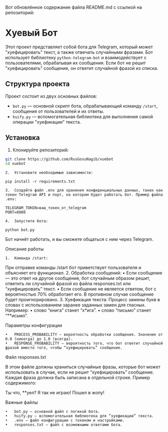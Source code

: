 Вот обновлённое содержание файла README.md с ссылкой на репозиторий:

# Хуевый Бот

Этот проект представляет собой бота для Telegram, который может "хуефицировать" текст, а также отвечать случайными фразами. Бот использует библиотеку `python-telegram-bot` и взаимодействует с пользователями, обрабатывая их сообщения. Если бот не решит "хуефицировать" сообщение, он ответит случайной фразой из списка.

## Структура проекта

Проект состоит из двух основных файлов:
- `bot.py` — основной скрипт бота, обрабатывающий команду `/start`, сообщения от пользователей и их ответы.
- `huify.py` — вспомогательная библиотека для выполнения самой операции "хуефикации" текста.

## Установка

1. Клонируйте репозиторий:

```bash
git clone https://github.com/RusGosuNagib/xuebot
cd xuebot
```
	2.	Установите необходимые зависимости:
```
pip install -r requirements.txt
```
	3.	Создайте файл .env для хранения конфиденциальных данных, таких как токен Telegram API и порт, на котором будет работать бот. Пример файла .env:
```
TELEGRAM_TOKEN=ваш_токен_от_telegram
PORT=8080
```
	4.	Запустите бота:
```
python bot.py
```
Бот начнёт работать, и вы сможете общаться с ним через Telegram.

Описание работы

	1.	Команда /start:
При отправке команды /start бот приветствует пользователя и объясняет его функционал.
	2.	Обработка сообщений:
	•	Если сообщение — это ответ на другое сообщение, бот случайным образом решит, ответить ли случайной фразой из файла responses.txt или “хуефицировать” текст.
	•	Если сообщение не является ответом, бот с вероятностью 70% обработает его. В противном случае сообщение будет проигнорировано.
	3.	Хуефикация текста:
Процесс замены букв в словах с использованием заранее заданных замен для гласных. Например:
	•	слово “книга” станет “х*ига”.
	•	слово “письмо” станет “**исьмо”.

Параметры конфигурации

	•	PROCESS_PROBABILITY — вероятность обработки сообщения. Значение от 0.0 (никогда) до 1.0 (всегда).
	•	RESPONSE_PROBABILITY — вероятность того, что бот ответит случайной фразой вместо того, чтобы “хуефицировать” сообщение.

Файл responses.txt

В этом файле должны храниться случайные фразы, которые бот может использовать в случае, если не решит “хуефицировать” сообщение. Каждая фраза должна быть записана в отдельной строке. Пример содержимого:

Ты что, **уел?
Я так не играю!
Пошел в жопу!

Важные файлы

	•	bot.py — основной файл с логикой бота.
	•	huify.py — вспомогательная библиотека для “хуефикации” текста.
	•	.env — файл конфигурации с токеном и настройками.
	•	responses.txt — файл с возможными ответами бота.
